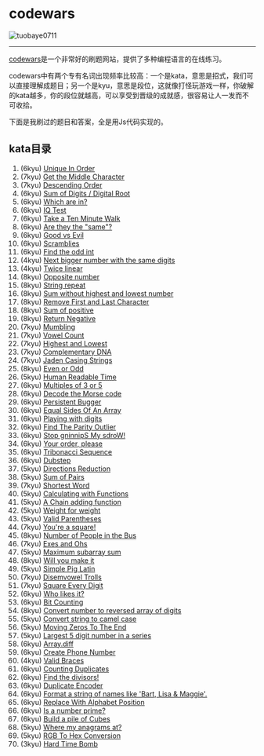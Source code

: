 # codewars

![tuobaye0711](https://www.codewars.com/users/tuobaye0711/badges/large)

***

[codewars](https://www.codewars.com)是一个非常好的刷题网站，提供了多种编程语言的在线练习。

codewars中有两个专有名词出现频率比较高：一个是kata，意思是招式，我们可以直接理解成题目；另一个是kyu，意思是段位，这就像打怪玩游戏一样，你破解的kata越多，你的段位就越高，可以享受到晋级的成就感，很容易让人一发而不可收拾。

下面是我刷过的题目和答案，全是用Js代码实现的。

## kata目录

1. (6kyu) [Unique In Order](kata/Unique\%20In\%20Order.md)
2. (7kyu) [Get the Middle Character](kata/Get\%20the\%20Middle\%20Character.md)
3. (7kyu) [Descending Order](kata/Descending\%20Order.md)
4. (6kyu) [Sum of Digits / Digital Root](kata/Sum\%20of\%20Digits.md)
5. (6kyu) [Which are in?](kata/Which\%20are\%20in.md)
6. (6kyu) [IQ Test](kata/IQ\%20Test.md)
7. (6kyu) [Take a Ten Minute Walk](kata/Take\%20a\%20Ten\%20Minute\%20Walk.md)
8. (6kyu) [Are they the "same"?](kata/Are\%20they\%20the\%20same.md)
9. (6kyu) [Good vs Evil](kata/Good\%20vs\%20Evil.md)
10. (6kyu) [Scramblies](kata/Scramblies.md)
11. (6kyu) [Find the odd int](kata/Find\%20the\%20odd\%20int.md)
12. (4kyu) [Next bigger number with the same digits](kata/Next\%20bigger\%20number\%20with\%20the\%20same\%20digits.md)
13. (4kyu) [Twice linear](kata/Twice\%20linear.md)
14. (8kyu) [Opposite number](kata/Opposite\%20number.md)
15. (8kyu) [String repeat](kata/String\%20repeat.md)
16. (8kyu) [Sum without highest and lowest number](kata/Sum\%20without\%20highest\%20and\%20lowest\%20number.md)
17. (8kyu) [Remove First and Last Character](kata/Remove\%20First\%20and\%20Last\%20Character.md)
18. (8kyu) [Sum of positive](kata/Sum\%20of\%20positive.md)
19. (8kyu) [Return Negative](kata/Return\%20Negative.md)
20. (7kyu) [Mumbling](kata/Mumbling.md)
21. (7kyu) [Vowel Count](kata/Vowel\%20Count.md)
22. (7kyu) [Highest and Lowest](kata/Highest\%20and\%20Lowest.md)
23. (7kyu) [Complementary DNA](kata/Complementary\%20DNA.md)
24. (7kyu) [Jaden Casing Strings](kata/Jaden\%20Casing\%20Strings.md)
25. (8kyu) [Even or Odd](kata/Even\%20or\%20Odd.md)
26. (5kyu) [Human Readable Time](kata/Human\%20Readable\%20Time.md)
27. (6kyu) [Multiples of 3 or 5](kata/Multiples\%20of\%203\%20or\%205.md)
28. (6kyu) [Decode the Morse code](kata/Decode\%20the\%20Morse\%20code.md)
29. (6kyu) [Persistent Bugger](kata/Persistent\%20Bugger.md)
30. (6kyu) [Equal Sides Of An Array](kata/Equal\%20Sides\%20Of\%20An\%20Array.md)
31. (6kyu) [Playing with digits](kata/Playing\%20with\%20digits.md)
32. (6kyu) [Find The Parity Outlier](kata/Find\%20The\%20Parity\%20Outlier.md)
33. (6kyu) [Stop gninnipS My sdroW!](kata/Stop\%20gninnipS\%20My\%20sdroW.md)
34. (6kyu) [Your order, please](kata/Your\%20order,\%20please.md)
35. (6kyu) [Tribonacci Sequence](kata/Tribonacci\%20Sequence.md)
36. (6kyu) [Dubstep](kata/Dubstep.md)
37. (5kyu) [Directions Reduction](kata/Directions\%20Reduction.md)
38. (5kyu) [Sum of Pairs](kata/Sum\%20of\%20Pairs.md)
39. (7kyu) [Shortest Word](kata/Shortest\%20Word.md)
40. (5kyu) [Calculating with Functions](kata/Calculating\%20with\%20Functions.md)
41. (5kyu) [A Chain adding function](kata/A\%20Chain\%20adding\%20function.md)
42. (5kyu) [Weight for weight](kata/Weight\%20for\%20weight.md)
43. (5kyu) [Valid Parentheses](kata/Valid\%20Parentheses.md)
44. (7kyu) [You're a square!](kata/You're\%20a\%20square.md)
45. (8kyu) [Number of People in the Bus](kata/Number\%20of\%20People\%20in\%20the\%20Bus.md)
46. (7kyu) [Exes and Ohs](kata/Exes\%20and\%20Ohs.md)
47. (5kyu) [Maximum subarray sum](kata/Maximum\%20subarray\%20sum.md)
48. (8kyu) [Will you make it](kata/Will\%20you\%20make\%20it.md)
49. (5kyu) [Simple Pig Latin](kata/Simple\%20Pig\%20Latin.md)
50. (7kyu) [Disemvowel Trolls](kata/Disemvowel\%20Trolls.md)
51. (7kyu) [Square Every Digit](kata/Square\%20Every\%20Digit.md)
52. (6kyu) [Who likes it?](kata/Who\%20likes\%20it.md)
53. (6kyu) [Bit Counting](kata/Bit\%20Counting.md)
54. (8kyu) [Convert number to reversed array of digits](kata/Convert\%20number\%20to\%20reversed\%20array\%20of\%20digits.md)
55. (5kyu) [Convert string to camel case](kata/Convert\%20string\%20to\%20camel\%20case.md)
56. (5kyu) [Moving Zeros To The End](kata/Moving\%20Zeros\%20To\%20The\%20End.md)
57. (5kyu) [Largest 5 digit number in a series](kata/Largest\%205\%20digit\%20number\%20in\%20a\%20series.md)
58. (6kyu) [Array.diff](kata/Array.diff.md)
59. (6kyu) [Create Phone Number](kata/Create\%20Phone\%20Number.md)
60. (4kyu) [Valid Braces](kata/Valid\%20Braces.md)
61. (6kyu) [Counting Duplicates](kata/Counting\%20Duplicates.md)
62. (6kyu) [Find the divisors!](kata/Find\%20the\%20divisors.md)
63. (6kyu) [Duplicate Encoder](kata/Duplicate\%20Encoder.md)
64. (6kyu) [Format a string of names like 'Bart, Lisa & Maggie'.](kata/Format\%20a\%20string\%20of\%20names\%20like\%20'Bart,\%20Lisa\%20&\%20Maggie'.md)
65. (6kyu) [Replace With Alphabet Position](kata/Replace\%20With\%20Alphabet\%20Position.md)
66. (6kyu) [Is a number prime?](kata/Is\%20a\%20number\%20prime.md)
67. (6kyu) [Build a pile of Cubes](kata/Build\%20a\%20pile\%20of\%20Cubes.md)
68. (5kyu) [Where my anagrams at?](kata/Where\%20my\%20anagrams\%20at.md)
69. (5kyu) [RGB To Hex Conversion](kata/RGB\%20To\%20Hex\%20Conversion.md)
70. (3kyu) [Hard Time Bomb](kata/Hard\%20Time\%20Bomb.md)
